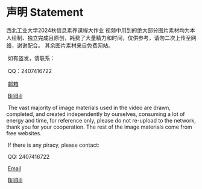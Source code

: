 # 声明 Statement
西北工业大学2024秋信息素养课程大作业
​	视频中用到的绝大部分图片素材均为本人绘制、独立完成且原创，耗费了大量精力和时间，仅供参考，请勿二次上传至网络，谢谢配合。 其余图片素材来自免费网站。

​	如有盗发，请联系：

​	QQ：2407416722

​	[邮箱](2407416722@qq.com)

​	[BiliBili](https://space.bilibili.com/553488449?spm_id_from=333.1007.0.0)



​	The vast majority of image materials used in the video are drawn, completed, and created independently by ourselves, consuming a lot of energy and time, for reference only, please do not re-upload to the network, thank you for your cooperation. The rest of the image materials come from free websites.

​	If there is any piracy, please contact:

​	QQ: 2407416722

​	[Email](2407416722@qq.com)

​	[BiliBili](https://space.bilibili.com/553488449?spm_id_from=333.1007.0.0 )
